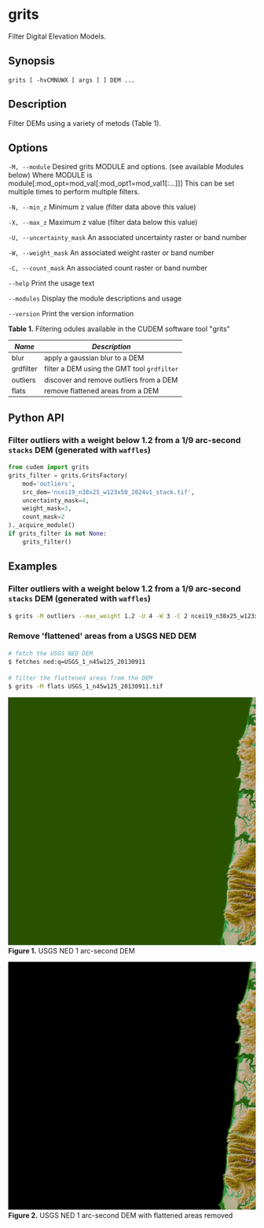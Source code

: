 # grits

Filter Digital Elevation Models.

## Synopsis

```
grits [ -hvCMNUWX [ args ] ] DEM ...
```

## Description

Filter DEMs using a variety of metods (Table 1).

## Options
`-M, --module`
Desired grits MODULE and options. (see available Modules below)
Where MODULE is module[:mod_opt=mod_val[:mod_opt1=mod_val1[:...]]]
This can be set multiple times to perform multiple filters.

`-N, --min_z`
Minimum z value (filter data above this value)

`-X, --max_z`
Maximum z value (filter data below this value)

`-U, --uncertainty_mask`
An associated uncertainty raster or band number

`-W, --weight_mask`
An associated weight raster or band number

`-C, --count_mask`
An associated count raster or band number

`--help`
Print the usage text

`--modules`
Display the module descriptions and usage

`--version`
Print the version information

**Table 1.** Filtering odules available in the CUDEM software tool "grits"

|  ***Name***  |  ***Description*** |
|----------------------|----------------------------------|
| blur | apply a gaussian blur to a DEM |
| grdfilter | filter a DEM using the GMT tool `grdfilter` |
| outliers | discover and remove outliers from a DEM |
| flats | remove flattened areas from a DEM |

## Python API

### Filter outliers with a weight below 1.2 from a 1/9 arc-second `stacks` DEM (generated with `waffles`)

```python
from cudem import grits
grits_filter = grits.GritsFactory(
    mod='outliers',
    src_dem='ncei19_n38x25_w123x50_2024v1_stack.tif',
    uncertainty_mask=4,
    weight_mask=3,
    count_mask=2
)._acquire_module()
if grits_filter is not None:
    grits_filter()
```

## Examples

### Filter outliers with a weight below 1.2 from a 1/9 arc-second `stacks` DEM (generated with `waffles`)

```bash
$ grits -M outliers --max_weight 1.2 -U 4 -W 3 -C 2 ncei19_n38x25_w123x50_2024v1_stack.tif
```

### Remove 'flattened' areas from a USGS NED DEM

```bash
# fetch the USGS NED DEM
$ fetches ned:q=USGS_1_n45w125_20130911

# filter the flattened areas from the DEM
$ grits -M flats USGS_1_n45w125_20130911.tif
```

![](/media/USGS_1_n45w125_20130911_hs.png)
**Figure 1.** USGS NED 1 arc-second DEM

![](/media/USGS_1_n45w125_20130911_filtered_hs.png)
**Figure 2.** USGS NED 1 arc-second DEM with flattened areas removed